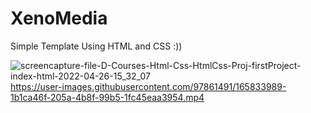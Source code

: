 # XenoMedia
Simple Template Using HTML and CSS :))

![screencapture-file-D-Courses-Html-Css-HtmlCss-Proj-firstProject-index-html-2022-04-26-15_32_07](https://user-images.githubusercontent.com/97861491/165833960-5a9d96ee-f3c1-46bf-9d1a-ebc7f7a0554c.png)
https://user-images.githubusercontent.com/97861491/165833989-1b1ca46f-205a-4b8f-99b5-1fc45eaa3954.mp4
